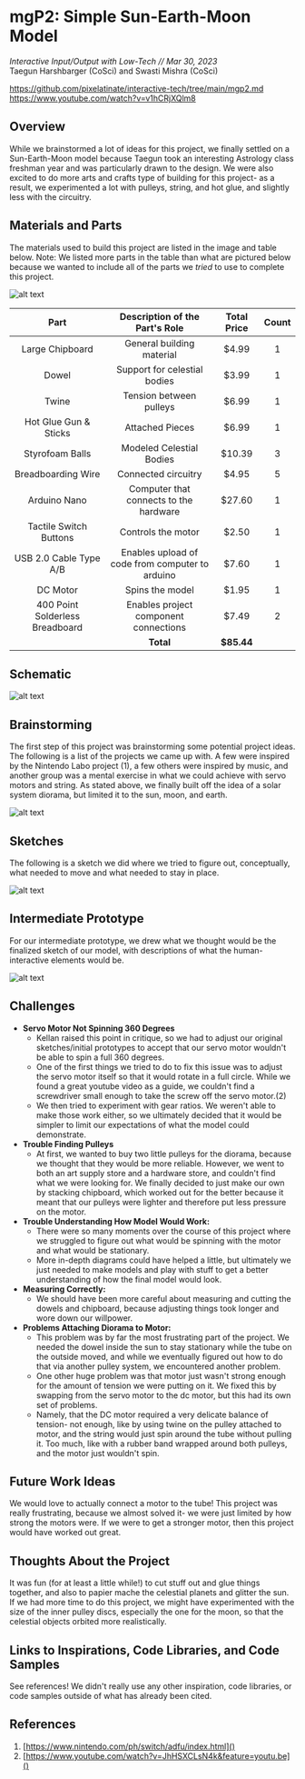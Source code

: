 # mgP2: Simple Sun-Earth-Moon Model
*Interactive Input/Output with Low-Tech // Mar 30, 2023*   
Taegun Harshbarger (CoSci) and Swasti Mishra (CoSci)

https://github.com/pixelatinate/interactive-tech/tree/main/mgp2.md
https://www.youtube.com/watch?v=v1hCRjXQlm8  
  
## Overview
While we brainstormed a lot of ideas for this project, we finally settled on a Sun-Earth-Moon model because Taegun took an interesting Astrology class freshman year and was particularly drawn to the design. We were also excited to do more arts and crafts type of building for this project- as a result, we experimented a lot with pulleys, string, and hot glue, and slightly less with the circuitry. 

## Materials and Parts
The materials used to build this project are listed in the image and table below. Note: We listed more parts in the table than what are pictured below because we wanted to include all of the parts we *tried* to use to complete this project. 

![alt text](./imgs/mgp2-parts.png)


| Part | Description of the Part's Role | Total Price | Count |  
| :--: | :--: | :--: | :--: |
| Large Chipboard | General building material | $4.99 | 1
| Dowel | Support for celestial bodies | $3.99 | 1
| Twine | Tension between pulleys | $6.99 | 1
| Hot Glue Gun & Sticks| Attached Pieces | $6.99 | 1
| Styrofoam Balls | Modeled Celestial Bodies | $10.39 | 3 
| Breadboarding Wire | Connected circuitry | $4.95 | 5
| Arduino Nano | Computer that connects to the hardware | $27.60 | 1
| Tactile Switch Buttons | Controls the motor | $2.50 | 1
| USB 2.0 Cable Type A/B | Enables upload of code from computer to arduino | $7.60 | 1
| DC Motor | Spins the model | $1.95 | 1
| 400 Point Solderless Breadboard | Enables project component connections | $7.49 | 2
|   | **Total** | **$85.44** | 

## Schematic
![alt text](./imgs/mgp2-schematic.png)
	
## Brainstorming
The first step of this project was brainstorming some potential project ideas. The following is a list of the projects we came up with. A few were inspired by the Nintendo Labo project (1), a few others were inspired by music, and another group was a mental exercise in what we could achieve with servo motors and string. As stated above, we finally built off the idea of a solar system diorama, but limited it to the sun, moon, and earth. 

![alt text](./imgs/mgp2-brainstorm.png)

## Sketches
The following is a sketch we did where we tried to figure out, conceptually, what needed to move and what needed to stay in place. 

![alt text](./imgs/mgp2-sketch.png)

## Intermediate Prototype
For our intermediate prototype, we drew what we thought would be the finalized sketch of our model, with descriptions of what the human-interactive elements would be. 

![alt text](./imgs/mgp2-IntermediatePrototype.png)
	
## Challenges
* **Servo Motor Not Spinning 360 Degrees** 
	* Kellan raised this point in critique, so we had to adjust our original sketches/initial prototypes to accept that our servo motor wouldn't be able to spin a full 360 degrees. 
	* One of the first things we tried to do to fix this issue was to adjust the servo motor itself so that it would rotate in a full circle. While we found a great youtube video as a guide, we couldn't find a screwdriver small enough to take the screw off the servo motor.(2)
	* We then tried to experiment with gear ratios. We weren't able to make those work either, so we ultimately decided that it would be simpler to limit our expectations of what the model could demonstrate. 
* **Trouble Finding Pulleys** 
	* At first, we wanted to buy two little pulleys for the diorama, because we thought that they would be more reliable. However, we went to both an art supply store and a hardware store, and couldn't find what we were looking for. 
	We finally decided to just make our own by stacking chipboard, which worked out for the better because it meant that our pulleys were lighter and therefore put less pressure on the motor. 
* **Trouble Understanding How Model Would Work:** 
	* There were so many moments over the course of this project where we struggled to figure out what would be spinning with the motor and what would be stationary. 
	* More in-depth diagrams could have helped a little, but ultimately we just needed to make models and play with stuff to get a better understanding of how the final model would look. 
* **Measuring Correctly:**
	* We should have been more careful about measuring and cutting the dowels and chipboard, because adjusting things took longer and wore down our willpower. 
* **Problems Attaching Diorama to Motor:** 
	* This problem was by far the most frustrating part of the project. We needed the dowel inside the sun to stay stationary while the tube on the outside moved, and while we eventually figured out how to do that via another pulley system, we encountered another problem. 
	* One other huge problem was that motor just wasn't strong enough for the amount of tension we were putting on it. We fixed this by swapping from the servo motor to the dc motor, but this had its own set of problems. 
	* Namely, that the DC motor required a very delicate balance of tension- not enough, like by using twine on the pulley attached to motor, and the string would just spin around the tube without pulling it. Too much, like with a rubber band wrapped around both pulleys, and the motor just wouldn't spin. 

## Future Work Ideas
We would love to actually connect a motor to the tube! This project was really frustrating, because we almost solved it- we were just limited by how strong the motors were. If we were to get a stronger motor, then this project would have worked out great. 
	
## Thoughts About the Project 
It was fun (for at least a little while!) to cut stuff out and glue things together, and also to papier mache the celestial planets and glitter the sun. If we had more time to do this project, we might have experimented with the size of the inner pulley discs, especially the one for the moon, so that the celestial objects orbited more realistically. 
	
## Links to Inspirations, Code Libraries, and Code Samples
See references! We didn't really use any other inspiration, code libraries, or code samples outside of what has already been cited. 
	
## References
1. [https://www.nintendo.com/ph/switch/adfu/index.html]()
2. [https://www.youtube.com/watch?v=JhHSXCLsN4k&feature=youtu.be]()
